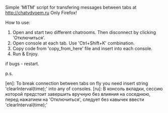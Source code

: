 Simple 'MITM' script for transfering messages between tabs at http://chatvdvoem.ru
Only Firefox!

How to use:
1. Open and start two different chatrooms. Then disconnect by clicking 'Отключиться'.
2. Open console at each tab. Use 'Ctrl+Shift+K' combination.
3. Copy code from 'copy_from_here' file and insert into each console.
4. Run & Enjoy.

if bugs - restart.

p.s.

[en]: To break connection between tabs on fly you need insert string 'clearInterval(time);' into any of consoles.
[ru]: В консоль вкладки, сессию которой предстоит завершить вручную без влияния на соседнюю, перед нажатием на 'Отключиться', следует без кавычек ввести 'clearInterval(time);'
